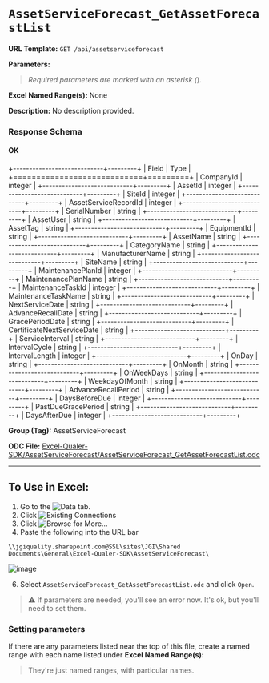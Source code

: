 # `AssetServiceForecast_GetAssetForecastList`

**URL Template:**
`GET /api/assetserviceforecast`

**Parameters:**


> *Required parameters are marked with an asterisk (*).

**Excel Named Range(s):**
None


**Description:**
No description provided.

### Response Schema

#### OK
+----------------------------+---------+
| Field                      | Type    |
+============================+=========+
| CompanyId                  | integer |
+----------------------------+---------+
| AssetId                    | integer |
+----------------------------+---------+
| SiteId                     | integer |
+----------------------------+---------+
| AssetServiceRecordId       | integer |
+----------------------------+---------+
| SerialNumber               | string  |
+----------------------------+---------+
| AssetUser                  | string  |
+----------------------------+---------+
| AssetTag                   | string  |
+----------------------------+---------+
| EquipmentId                | string  |
+----------------------------+---------+
| AssetName                  | string  |
+----------------------------+---------+
| CategoryName               | string  |
+----------------------------+---------+
| ManufacturerName           | string  |
+----------------------------+---------+
| SiteName                   | string  |
+----------------------------+---------+
| MaintenancePlanId          | integer |
+----------------------------+---------+
| MaintenancePlanName        | string  |
+----------------------------+---------+
| MaintenanceTaskId          | integer |
+----------------------------+---------+
| MaintenanceTaskName        | string  |
+----------------------------+---------+
| NextServiceDate            | string  |
+----------------------------+---------+
| AdvanceRecallDate          | string  |
+----------------------------+---------+
| GracePeriodDate            | string  |
+----------------------------+---------+
| CertificateNextServiceDate | string  |
+----------------------------+---------+
| ServiceInterval            | string  |
+----------------------------+---------+
| IntervalCycle              | string  |
+----------------------------+---------+
| IntervalLength             | integer |
+----------------------------+---------+
| OnDay                      | string  |
+----------------------------+---------+
| OnMonth                    | string  |
+----------------------------+---------+
| OnWeekDays                 | string  |
+----------------------------+---------+
| WeekdayOfMonth             | string  |
+----------------------------+---------+
| AdvanceRecallPeriod        | string  |
+----------------------------+---------+
| DaysBeforeDue              | integer |
+----------------------------+---------+
| PastDueGracePeriod         | string  |
+----------------------------+---------+
| DaysAfterDue               | integer |
+----------------------------+---------+

**Group (Tag):**
AssetServiceForecast

**ODC File:**
[Excel-Qualer-SDK/AssetServiceForecast/AssetServiceForecast_GetAssetForecastList.odc](https://github.com/Johnson-Gage-Inspection-Inc/qualer-sdk-odc/blob/main/Excel-Qualer-SDK/AssetServiceForecast/AssetServiceForecast_GetAssetForecastList.odc)

---

To Use in Excel:
---

1. Go to the ![`Data`](https://github.com/user-attachments/assets/da437a70-57b3-4c5b-bb01-4910ece19ed1)
 tab.
3. Click ![Existing Connections](https://github.com/user-attachments/assets/a2f1ed67-b2e0-4c23-ac90-68c870e60289)
4. Click ![`Browse for More...`](https://github.com/user-attachments/assets/8e698494-6865-41e7-b6fa-043aea81809a)
5. Paste the following into the URL bar
```
\\jgiquality.sharepoint.com@SSL\sites\JGI\Shared Documents\General\Excel-Qualer-SDK\AssetServiceForecast\
```

![image](https://github.com/user-attachments/assets/1e1a8d87-0377-446d-aaf5-d78562991db3)

6. Select `AssetServiceForecast_GetAssetForecastList.odc` and click `Open`.

> ⚠️ If parameters are needed, you'll see an error now. It's ok, but you'll need to set them.

### Setting parameters
If there are any parameters listed near the top of this file, create a named range with each name listed under **Excel Named Range(s):**
> They're just named ranges, with particular names.
